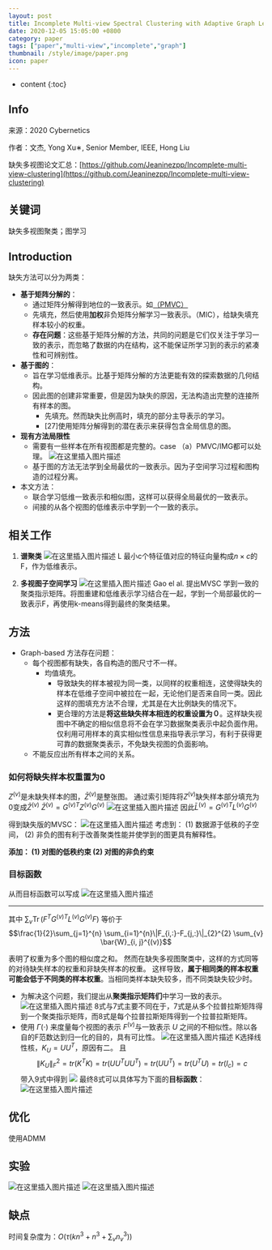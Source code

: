 ```yaml
---
layout: post
title: Incomplete Multi-view Spectral Clustering with Adaptive Graph Learning 论文
date: 2020-12-05 15:05:00 +0800
category: paper
tags: ["paper","multi-view","incomplete","graph"]
thumbnail: /style/image/paper.png
icon: paper
---
```



* content
{:toc}

## Info
来源：2020 Cybernetics

作者：文杰, Yong Xu∗, Senior Member, IEEE, Hong Liu

缺失多视图论文汇总：[https://github.com/Jeaninezpp/Incomplete-multi-view-clustering](https://github.com/Jeaninezpp/Incomplete-multi-view-clustering)

##  关键词
缺失多视图聚类；图学习

## Introduction
缺失方法可以分为两类：
- **基于矩阵分解的**：
	- 通过矩阵分解得到地位的一致表示。如[（PMVC）](https://blog.csdn.net/zpainter/article/details/106229861)
	- 先填充，然后使用**加权**非负矩阵分解学习一致表示。（MIC），给缺失填充样本较小的权重。
	- **存在问题**：这些基于矩阵分解的方法，共同的问题是它们仅关注于学习一致的表示，而忽略了数据的内在结构，这不能保证所学习到的表示的紧凑性和可辨别性。
- **基于图的**：
	- 旨在学习低维表示。比基于矩阵分解的方法更能有效的探索数据的几何结构。
	- 因此图的创建非常重要，但是因为缺失的原因，无法构造出完整的连接所有样本的图。
		- 先填充。然而缺失比例高时，填充的部分主导表示的学习。
		- [27]使用矩阵分解得到的潜在表示来获得包含全局信息的图。
- **现有方法局限性**
	- 需要有一些样本在所有视图都是完整的。case （a）PMVC/IMG都可以处理。
![在这里插入图片描述](https://img-blog.csdnimg.cn/20200612121833177.png)
	- 基于图的方法无法学到全局最优的一致表示。因为子空间学习过程和图构造的过程分离。
- 本文方法：
	- 联合学习低维一致表示和相似图，这样可以获得全局最优的一致表示。
	- 间接的从各个视图的低维表示中学到一个一致的表示。

## 相关工作
1. **谱聚类**
![在这里插入图片描述](https://img-blog.csdnimg.cn/20200612121042573.png)
L 最小c个特征值对应的特征向量构成$n\times c$的F，作为低维表示。

2. **多视图子空间学习**
![在这里插入图片描述](https://img-blog.csdnimg.cn/20200612121353144.png)
Gao el al. 提出MVSC 学到一致的聚类指示矩阵。将图重建和低维表示学习结合在一起，学到一个局部最优的一致表示F，再使用k-means得到最终的聚类结果。

## 方法
- Graph-based 方法存在问题：
	- 每个视图都有缺失，各自构造的图尺寸不一样。	
		- 均值填充。
			- 导致缺失的样本被视为同一类，以同样的权重相连，这使得缺失的样本在低维子空间中被拉在一起，无论他们是否来自同一类。因此这样的图填充方法不合理，尤其是在大比例缺失的情况下。
			- 更合理的方法是**将这些缺失样本相连的权重设置为０**。这样缺失视图中不确定的相似信息将不会在学习数据聚类表示中起负面作用。仅利用可用样本的真实相似性信息来指导表示学习，有利于获得更可靠的数据聚类表示，不免缺失视图的负面影响。
	- 不能反应出所有样本之间的关系。

### 如何将缺失样本权重置为0
$Z^{(v)}$是未缺失样本的图，$\bar{Z}^{(v)}$是整张图。
通过索引矩阵将$Z^{(v)}$缺失样本部分填充为0变成$\bar{Z}^{(v)}$
$\bar{Z}^{(v)}={G^{(v)}}^T Z^{(v)} G^{(v)}$
![在这里插入图片描述](https://img-blog.csdnimg.cn/20200612125343678.png)
因此$\bar{L}^{(v)}={G^{(v)}}^T L^{(v)} G^{(v)}$

得到缺失版的MVSC：
![在这里插入图片描述](https://img-blog.csdnimg.cn/20200612125022606.png)
考虑到：
(1) 数据源于低秩的子空间，
(2) 非负的图有利于改善聚类性能并使学到的图更具有解释性。

**添加：
(1) 对图的低秩约束
(2) 对图的非负约束**

### 目标函数
从而目标函数可以写成
![在这里插入图片描述](https://img-blog.csdnimg.cn/20200612130324546.png)

---
其中
$\sum_{v} \operatorname{Tr}\left(F^{T} G^{(v) T} L^{(v)} G^{(v)} F\right)$
等价于
$$\frac{1}{2}\sum_{j=1}^{n} \sum_{i=1}^{n}\|F_{i,:}-F_{j,:}\|_{2}^{2} \sum_{v} \bar{W}_{i, j}^{(v)}$$

表明了权重为多个图的相似度之和。
然而在缺失多视图聚类中，这样的方式同等的对待缺失样本的权重和非缺失样本的权重。
这样导致，**属于相同类的样本权重可能会低于不同类的样本权重**。当相同类样本缺失较多，而不同类缺失较少时。

- 为解决这个问题，我们提出从**聚类指示矩阵们**中学习一致的表示。
![在这里插入图片描述](https://img-blog.csdnimg.cn/20200612204850467.png)
8式与7式主要不同在于，7式是从多个拉普拉斯矩阵得到一个聚类指示矩阵，而8式是每个拉普拉斯矩阵得到一个拉普拉斯矩阵。
- 使用 $\Gamma(\cdot)$ 来度量每个视图的表示 $F^{(v)}$与一致表示 $U$ 之间的不相似性。除以各自的F范数达到归一化的目的，具有可比性。
![在这里插入图片描述](https://img-blog.csdnimg.cn/20200612205049154.png)
K选择线性核，$K_U=UU^T$，原因有二。
且
$$\left\|K_{U}\right\|_{F}^{2}=tr(K^TK)=tr(UU^TUU^T)=tr(UU^T)=tr(U^TU)=tr(I_c)=c$$
带入9式中得到
![](https://img-blog.csdnimg.cn/20200612225351298.png)
最终8式可以具体写为下面的**目标函数**：
![在这里插入图片描述](https://img-blog.csdnimg.cn/20200612225448376.png)


## 优化
使用ADMM

## 实验
![在这里插入图片描述](https://img-blog.csdnimg.cn/20200612232424100.png?x-oss-process=image/watermark,type_ZmFuZ3poZW5naGVpdGk,shadow_10,text_aHR0cHM6Ly9ibG9nLmNzZG4ubmV0L3pwYWludGVy,size_16,color_FFFFFF,t_70)
![在这里插入图片描述](https://img-blog.csdnimg.cn/2020061223315963.png?x-oss-process=image/watermark,type_ZmFuZ3poZW5naGVpdGk,shadow_10,text_aHR0cHM6Ly9ibG9nLmNzZG4ubmV0L3pwYWludGVy,size_16,color_FFFFFF,t_70)


## 缺点
时间复杂度为：$O\left(\tau\left(k n^{3}+n^{3}+\sum_{v} n_{v}^{3}\right)\right)$